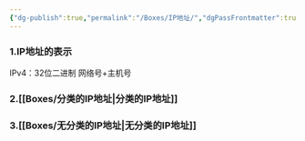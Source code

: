 ```yaml
---
{"dg-publish":true,"permalink":"/Boxes/IP地址/","dgPassFrontmatter":true,"created":"2025-05-20T20:08:44.266+08:00","updated":"2025-05-20T20:17:48.449+08:00"}
---
```


### 1.IP地址的表示
IPv4：32位二进制
网络号+主机号
### 2.[[Boxes/分类的IP地址\|分类的IP地址]]
### 3.[[Boxes/无分类的IP地址\|无分类的IP地址]]